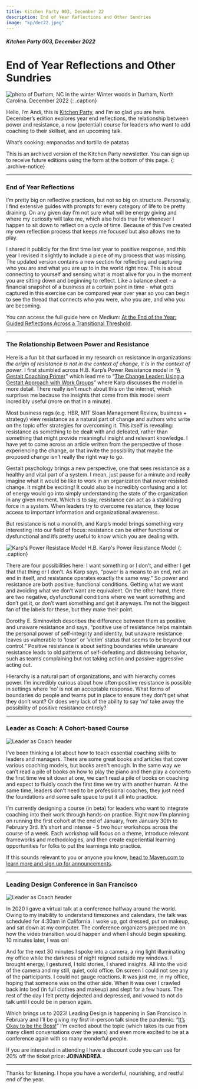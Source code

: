 ```yaml
---
title: Kitchen Party 003, December 22
description: End of Year Reflections and Other Sundries
image: "kp/dec22.jpeg"
---
```


##### Kitchen Party 003, December 2022

# End of Year Reflections and Other Sundries

![photo of Durham, NC in the winter](kp/dec22.jpeg)
Winter woods in Durham, North Carolina. December 2022
{: .caption}

Hello, I’m Andi, this is [Kitchen Party](kitchen-party), and I’m so glad you are here. December’s edition explores year end reflections, the relationship between power and resistance, a new (potential) course for leaders who want to add coaching to their skillset, and an upcoming talk.

What’s cooking: empanadas and tortilla de patatas

This is an archived version of the Kitchen Party newsletter. You can sign up to receive future editions using the form at the bottom of this page.
{: .archive-notice}

---

### End of Year Reflections

I’m pretty big on reflective practices, but not so big on structure. Personally, I find extensive guides with prompts for every category of life to be pretty draining. On any given day I’m not sure what will be energy giving and where my curiosity will take me, which also holds true for whenever I happen to sit down to reflect on a cycle of time. Because of this I’ve created my own reflection process that keeps me focused but also allows me to play.

I shared it publicly for the first time last year to positive response, and this year I revised it slightly to include a piece of my process that was missing. The updated version contains a new section for reflecting and capturing who you are and what you are up to in the world right now. This is about connecting to yourself and sensing what is most alive for you in the moment you are sitting down and beginning to reflect. Like a balance sheet - a financial snapshot of a business at a certain point in time - what gets captured in this exercise can be compared year over year so you can begin to see the thread that connects who you were, who you are, and who you are becoming.

You can access the full guide here on Medium: [At the End of the Year: Guided Reflections Across a Transitional Threshold](https://medium.com/method-matter/at-the-end-of-the-year-bd201ea99541).

---

### The Relationship Between Power and Resistance

Here is a fun bit that surfaced in my research on resistance in organizations: _the origin of resistance is not in the context of change, it is in the context of power_. I first stumbled across H.B. Karp’s Power Resistance model in “[A Gestalt Coaching Primer](https://www.amazon.com/Gestalt-Coaching-Primer-Awareness-Intelligence/dp/0997378131/ref=sr_1_1?crid=1KPZO3UT3D0QI&keywords=a+gestalt+coaching+primer&qid=1671832512&sprefix=a+gestalt+coaching+prim%2Caps%2C195&sr=8-1)” which lead me to “[The Change Leader: Using a Gestalt Approach with Work Groups](https://www.amazon.com/Change-Leader-Approach-H-Karp/dp/0883904691/ref=tmm_pap_swatch_0?_encoding=UTF8&qid=1671832557&sr=8-1)” where Karp discusses the model in more detail. There really isn’t much about this on the internet, which surprises me because the insights that come from this model seem incredibly useful (more on that in a minute).

Most business rags (e.g. HBR, MIT Sloan Management Review, business + strategy) view resistance as a natural part of change and authors who write on the topic offer strategies for overcoming it. This itself is revealing: resistance as something to be dealt with and defeated, rather than something that might provide meaningful insight and relevant knowledge. I have yet to come across an article written from the perspective of those experiencing the change, or that invite the possibility that maybe the proposed change isn’t really the right way to go.

Gestalt psychology brings a new perspective, one that sees resistance as a healthy and vital part of a system. I mean, just pause for a minute and really imagine what it would be like to work in an organization that never resisted change. It might be exciting! It could also be incredibly confusing and a lot of energy would go into simply understanding the state of the organization in any given moment. Which is to say, resistance can act as a stabilizing force in a system. When leaders try to overcome resistance, they loose access to important information and organizational awareness.

But resistance is not a monolith, and Karp’s model brings something very interesting into our field of focus: resistance can be either functional or dysfunctional and it’s pretty useful to know which you are dealing with.

![Karp's Power Resistace Model](kp/content/power-resistance.jpeg)
H.B. Karp's Power Resistance Model
{: .caption}

There are four possibilities here: I want something or I don’t, and either I get that that thing or I don’t. As Karp says, “power is a means to an end, not an end in itself, and resistance operates exactly the same way.” So power and resistance are both positive, functional conditions. Getting what we want and avoiding what we don’t want are equivalent. On the other hand, there are two negative, dysfunctional conditions where we want something and don’t get it, or don’t want something and get it anyways. I’m not the biggest fan of the labels for these, but they make their point.

Dorothy E. Siminovitch describes the difference between them as positive and unaware resistance and says, “positive use of resistance helps maintain the personal power of self-integrity and identity, but unaware resistance leaves us vulnerable to ‘loser’ or ‘victim’ status that seems to be beyond our control.” Positive resistance is about setting boundaries while unaware resistance leads to old patterns of self-defeating and distressing behavior, such as teams complaining but not taking action and passive-aggressive acting out.

Hierarchy is a natural part of organizations, and with hierarchy comes power. I’m incredibly curious about how often positive resistance is possible in settings where ‘no’ is not an acceptable response. What forms of boundaries do people and teams put in place to ensure they don’t get what they don’t want? Or does very lack of the ability to say ‘no’ take away the possibility of positive resistance entirely?

---

### Leader as Coach: A Cohort-based Course

![Leader as Coach header](kp/content/leader-as-coach.jpeg)

I’ve been thinking a lot about how to teach essential coaching skills to leaders and managers. There are some great books and articles that cover various coaching models, but books aren't enough. In the same way we can’t read a pile of books on how to play the piano and then play a concerto the first time we sit down at one, we can’t read a pile of books on coaching and expect to fluidly coach the first time we try with another human. At the same time, leaders don’t need to be professional coaches, they just need the foundations and some safe space to put it all into practice.

I’m currently designing a course (in beta) for leaders who want to integrate coaching into their work through hands-on practice. Right now I’m planning on running the first cohort at the end of January, from January 30th to February 3rd. It’s short and intense - 5 two hour workshops across the course of a week. Each workshop will focus on a theme, introduce relevant frameworks and methodologies, and then create experiential learning opportunities for folks to put the learnings into practice.

If this sounds relevant to you or anyone you know, [head to Maven.com to learn more and sign up for announcements](https://maven.com/andrea-mignolo/leader-as-coach).


---

### Leading Design Conference in San Francisco

![Leader as Coach header](kp/content/leading-design-2023.jpeg)

In 2020 I gave a virtual talk at a conference halfway around the world. Owing to my inability to understand timezones and calendars, the talk was scheduled for 4:30am in California. I woke up, got dressed, put on makeup, and sat down at my computer. The conference organizers prepped me on how the video transition would happen and when I should begin speaking. 10 minutes later, I was on!

And for the next 30 minutes I spoke into a camera, a ring light illuminating my office while the darkness of night reigned outside my windows. I brought energy, I gestured, I told stories, I shared insights. All into the void of the camera and my still, quiet, cold office. On screen I could not see any of the participants. I could not gauge reactions. It was just me, in my office, hoping that someone was on the other side. When it was over I crawled back into bed (in full clothes and makeup) and slept for a few hours. The rest of the day I felt pretty dejected and depressed, and vowed to not do talk until I could be in person again.

Which brings us to 2023! Leading Design is happening in San Francisco in February and I’ll be giving my first in-person talk since the pandemic: “[It’s Okay to be the Boss!](https://leadingdesign.com/conferences/sanfran-2023/speakers/andrea-mignolo)” I’m excited about the topic (which takes its cue from many client conversations over the years) and even more excited to be at a conference again with so many wonderful people.

If you are interested in attending I have a discount code you can use for 20% off the ticket price: **JOINANDREA**.

---

Thanks for listening. I hope you have a wonderful, nourishing, and restful end of the year.
